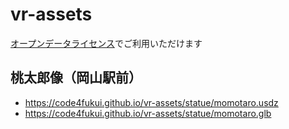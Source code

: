 # vr-assets

[オープンデータライセンス](https://github.com/code4fukui/opendata-license/)でご利用いただけます

## 桃太郎像（岡山駅前）

- https://code4fukui.github.io/vr-assets/statue/momotaro.usdz
- https://code4fukui.github.io/vr-assets/statue/momotaro.glb
